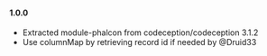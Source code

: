 #### 1.0.0

* Extracted module-phalcon from codeception/codeception 3.1.2
* Use columnMap by retrieving record id if needed by @Druid33
